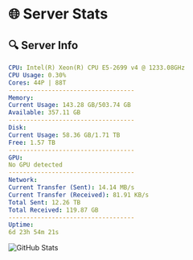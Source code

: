 # 🌐 Server Stats
## 🔍 Server Info
```yaml
CPU: Intel(R) Xeon(R) CPU E5-2699 v4 @ 1233.08GHz
CPU Usage: 0.30%
Cores: 44P | 88T
-----------------------------------
Memory:
Current Usage: 143.28 GB/503.74 GB
Available: 357.11 GB
-----------------------------------
Disk:
Current Usage: 58.36 GB/1.71 TB
Free: 1.57 TB
-----------------------------------
GPU:
No GPU detected
-----------------------------------
Network:
Current Transfer (Sent): 14.14 MB/s
Current Transfer (Received): 81.91 KB/s
Total Sent: 12.26 TB
Total Received: 119.87 GB
-----------------------------------
Uptime:
6d 23h 54m 21s
```
![GitHub Stats](https://img.shields.io/badge/Updated-2025-03-14_21:17:10-blue)
